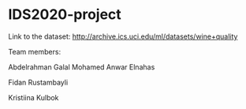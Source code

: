 # IDS2020-project

Link to the dataset: http://archive.ics.uci.edu/ml/datasets/wine+quality

Team members: 

Abdelrahman Galal Mohamed Anwar Elnahas

Fidan Rustambayli

Kristiina Kulbok

